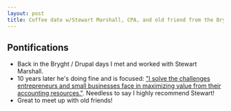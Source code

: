 ```yaml
---
layout: post
title: Coffee date w/Stewart Marshall, CPA, and old friend from the Bryght days
---
```

## Pontifications

* Back in the Bryght / Drupal days I met and worked with Stewart Marshall.
* 10 years later he's doing fine and is focused: ["I solve the challenges entrepreneurs and small businesses face in maximizing value from their accounting resources."](http://stewartmarshallcpa.com/). Needless to say I highly recommend Stewart!
* Great to meet up with old friends! 